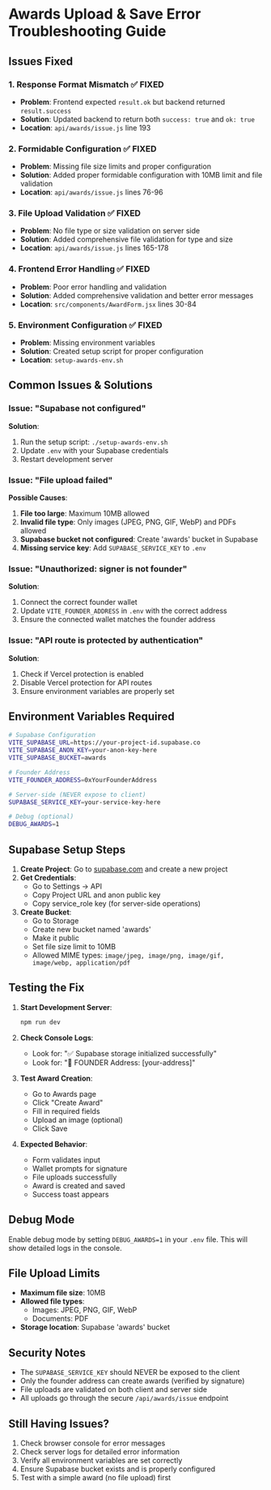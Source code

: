 # Awards Upload & Save Error Troubleshooting Guide

## Issues Fixed

### 1. **Response Format Mismatch** ✅ FIXED
- **Problem**: Frontend expected `result.ok` but backend returned `result.success`
- **Solution**: Updated backend to return both `success: true` and `ok: true`
- **Location**: `api/awards/issue.js` line 193

### 2. **Formidable Configuration** ✅ FIXED
- **Problem**: Missing file size limits and proper configuration
- **Solution**: Added proper formidable configuration with 10MB limit and file validation
- **Location**: `api/awards/issue.js` lines 76-96

### 3. **File Upload Validation** ✅ FIXED
- **Problem**: No file type or size validation on server side
- **Solution**: Added comprehensive file validation for type and size
- **Location**: `api/awards/issue.js` lines 165-178

### 4. **Frontend Error Handling** ✅ FIXED
- **Problem**: Poor error handling and validation
- **Solution**: Added comprehensive validation and better error messages
- **Location**: `src/components/AwardForm.jsx` lines 30-84

### 5. **Environment Configuration** ✅ FIXED
- **Problem**: Missing environment variables
- **Solution**: Created setup script for proper configuration
- **Location**: `setup-awards-env.sh`

## Common Issues & Solutions

### Issue: "Supabase not configured"
**Solution**: 
1. Run the setup script: `./setup-awards-env.sh`
2. Update `.env` with your Supabase credentials
3. Restart development server

### Issue: "File upload failed"
**Possible Causes**:
1. **File too large**: Maximum 10MB allowed
2. **Invalid file type**: Only images (JPEG, PNG, GIF, WebP) and PDFs allowed
3. **Supabase bucket not configured**: Create 'awards' bucket in Supabase
4. **Missing service key**: Add `SUPABASE_SERVICE_KEY` to `.env`

### Issue: "Unauthorized: signer is not founder"
**Solution**:
1. Connect the correct founder wallet
2. Update `VITE_FOUNDER_ADDRESS` in `.env` with the correct address
3. Ensure the connected wallet matches the founder address

### Issue: "API route is protected by authentication"
**Solution**:
1. Check if Vercel protection is enabled
2. Disable Vercel protection for API routes
3. Ensure environment variables are properly set

## Environment Variables Required

```bash
# Supabase Configuration
VITE_SUPABASE_URL=https://your-project-id.supabase.co
VITE_SUPABASE_ANON_KEY=your-anon-key-here
VITE_SUPABASE_BUCKET=awards

# Founder Address
VITE_FOUNDER_ADDRESS=0xYourFounderAddress

# Server-side (NEVER expose to client)
SUPABASE_SERVICE_KEY=your-service-key-here

# Debug (optional)
DEBUG_AWARDS=1
```

## Supabase Setup Steps

1. **Create Project**: Go to [supabase.com](https://supabase.com) and create a new project
2. **Get Credentials**: 
   - Go to Settings → API
   - Copy Project URL and anon public key
   - Copy service_role key (for server-side operations)
3. **Create Bucket**:
   - Go to Storage
   - Create new bucket named 'awards'
   - Make it public
   - Set file size limit to 10MB
   - Allowed MIME types: `image/jpeg, image/png, image/gif, image/webp, application/pdf`

## Testing the Fix

1. **Start Development Server**:
   ```bash
   npm run dev
   ```

2. **Check Console Logs**:
   - Look for: "✅ Supabase storage initialized successfully"
   - Look for: "🔑 FOUNDER Address: [your-address]"

3. **Test Award Creation**:
   - Go to Awards page
   - Click "Create Award"
   - Fill in required fields
   - Upload an image (optional)
   - Click Save

4. **Expected Behavior**:
   - Form validates input
   - Wallet prompts for signature
   - File uploads successfully
   - Award is created and saved
   - Success toast appears

## Debug Mode

Enable debug mode by setting `DEBUG_AWARDS=1` in your `.env` file. This will show detailed logs in the console.

## File Upload Limits

- **Maximum file size**: 10MB
- **Allowed file types**: 
  - Images: JPEG, PNG, GIF, WebP
  - Documents: PDF
- **Storage location**: Supabase 'awards' bucket

## Security Notes

- The `SUPABASE_SERVICE_KEY` should NEVER be exposed to the client
- Only the founder address can create awards (verified by signature)
- File uploads are validated on both client and server side
- All uploads go through the secure `/api/awards/issue` endpoint

## Still Having Issues?

1. Check browser console for error messages
2. Check server logs for detailed error information
3. Verify all environment variables are set correctly
4. Ensure Supabase bucket exists and is properly configured
5. Test with a simple award (no file upload) first

